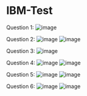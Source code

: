 # IBM-Test

Question 1:
![image](https://github.com/x05N/IBM-Test/assets/44340663/763b3f4f-78ad-4679-b53c-117f7c527be8)

Question 2: 
![image](https://github.com/x05N/IBM-Test/assets/44340663/a3824a7e-0bd1-44c5-aca9-7471ca6754b5)
![image](https://github.com/x05N/IBM-Test/assets/44340663/ce1354db-91fc-4b1f-b698-4cdea646479d)

Question 3:
![image](https://github.com/x05N/IBM-Test/assets/44340663/33d81805-756c-4bc8-a8eb-352f00f92568)

Question 4:
![image](https://github.com/x05N/IBM-Test/assets/44340663/bf17a712-7e29-4c62-8b64-3d713b23c999)
![image](https://github.com/x05N/IBM-Test/assets/44340663/c6cde941-e584-46bf-9a76-7e200c7c933b)

Question 5:
![image](https://github.com/x05N/IBM-Test/assets/44340663/9ed99885-55c9-48eb-a7c2-48ef8ee89ba0)
![image](https://github.com/x05N/IBM-Test/assets/44340663/a2df3a60-32ed-4f1c-ad50-2eb9ba20a22f)

Question 6:
![image](https://github.com/x05N/IBM-Test/assets/44340663/069ee6b5-cdf4-42b5-8e78-d4d8899645f9)
![image](https://github.com/x05N/IBM-Test/assets/44340663/750ee09c-dbac-4ed5-b3c3-619fa1c8fa56)

